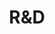 ---
slug: x-research
title: "R&D"
category: skm
subcategory: argument-skm
sort: 4
icon: flask
description: L'efficacité de nos algorithmes est le fruit de 1 an de R&D en IA, sémantisation et statistiques. Ce programme de R&D est en parti financé par la BPI et est réalisé en partenariat avec le laboratoire du LIRIS.
argument: yes
---